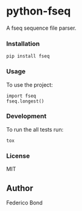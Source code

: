 python-fseq
===========

A fseq sequence file parser.

### Installation

    pip install fseq


### Usage

To use the project:

    import fseq
    fseq.longest()


### Development

To run the all tests run:

    tox


### License

MIT

## Author

Federico Bond
